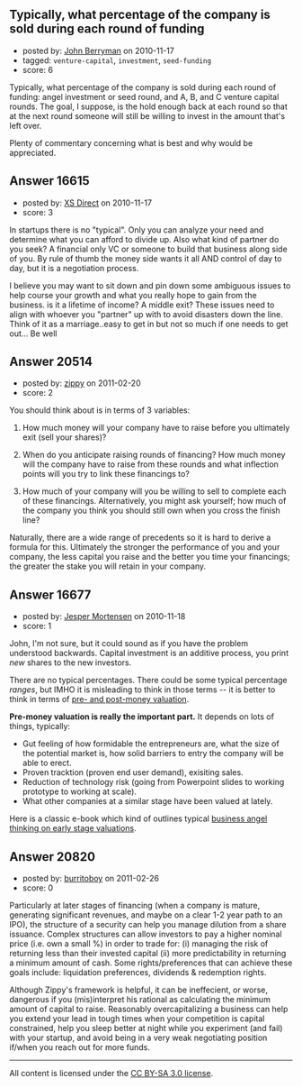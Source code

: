 ## Typically, what percentage of the company is sold during each round of funding

- posted by: [John Berryman](https://stackexchange.com/users/-1/4773-john-berryman) on 2010-11-17
- tagged: `venture-capital`, `investment`, `seed-funding`
- score: 6

Typically, what percentage of the company is sold during each round of funding: angel investment or seed round, and A, B, and C venture capital rounds.  The goal, I suppose, is the hold enough back at each round so that at the next round someone will still be willing to invest in the amount that's left over.

Plenty of commentary concerning what is best and why would be appreciated.



## Answer 16615

- posted by: [XS Direct](https://stackexchange.com/users/-1/4834-xs-direct) on 2010-11-17
- score: 3

In startups there is no "typical". Only you can analyze your need and determine what you can afford to divide up. Also what kind of partner do you seek? A financial only VC or someone to build that business along side of you. By rule of thumb the money side wants it all AND control of day to day, but it is a negotiation process. 

I believe you may want to sit down and pin down some ambiguous issues to help course your growth and what you really hope to gain from the business. is it a lifetime of income? A middle exit? These issues need to align with whoever you "partner" up with to avoid disasters down the line. Think of it as a marriage..easy to get in but not so much if one needs to get out...
Be well


## Answer 20514

- posted by: [zippy](https://stackexchange.com/users/-1/7781-zippy) on 2011-02-20
- score: 2

You should think about is in terms of 3 variables:

1. How much money will your company have to raise before you ultimately exit (sell your shares)?

2. When do you anticipate raising rounds of financing? How much money will the company have to raise from these rounds and what inflection points will you try to link these financings to? 

3. How much of your company will you be willing to sell to complete each of these financings. Alternatively, you might ask yourself; how much of the company you think you should still own when you cross the finish line?

Naturally, there are a wide range of precedents so it is hard to derive a formula for this. Ultimately the stronger the performance of you and your company, the less capital you raise and the better you time your financings; the greater the stake you will retain in your company. 


## Answer 16677

- posted by: [Jesper Mortensen](https://stackexchange.com/users/-1/1261-jesper-mortensen) on 2010-11-18
- score: 1

<p>John, I'm not sure, but it could sound as if you have the problem understood backwards. Capital investment is an additive process, you print <em>new</em> shares to the new investors.</p>

<p>There are no typical percentages. There could be some typical percentage <em>ranges</em>, but IMHO it is misleading to think in those terms -- it is better to think in terms of <a href="https://www.axialmarket.com/blog/2010/8/business-valuation-intro-pre-post-money-valuation/" rel="nofollow">pre- and post-money valuation</a>.</p>

<p><strong>Pre-money valuation is really the important part.</strong> It depends on lots of things, typically:</p>

<ul>
<li>Gut feeling of how formidable the entrepreneurs are, what the size of the potential market is, how solid barriers to entry the company will be able to erect.</li>
<li>Proven tracktion (proven end user demand), exisiting sales.</li>
<li>Reduction of technology risk (going from Powerpoint slides to working prototype to working at scale).</li>
<li>What other companies at a similar stage have been valued at lately.</li>
</ul>

<p>Here is a classic e-book which kind of outlines typical <a href="http://www.angelcapitalassociation.org/data/Documents/Resources/AngelCapitalEducation/ACEF_-_Valuing_Pre-revenue_Companies.pdf" rel="nofollow">business angel thinking on early stage valuations</a>.</p>



## Answer 20820

- posted by: [burritoboy](https://stackexchange.com/users/-1/7868-burritoboy) on 2011-02-26
- score: 0

Particularly at later stages of financing (when a company is mature, generating significant revenues, and maybe on a clear 1-2 year path to an IPO), the structure of a security can help you manage dilution from a share issuance. Complex structures can allow investors to pay a higher nominal price (i.e. own a small %) in order to trade for: (i) managing the risk of returning less than their invested capital (ii)  more predictability in returning a minimum amount of cash. Some rights/preferences that can achieve these goals include: liquidation preferences, dividends & redemption rights.

Although Zippy's framework is helpful, it can be ineffecient, or worse, dangerous if you (mis)interpret his rational as calculating the minimum amount of capital to raise. Reasonably overcapitalizing a business can help you extend your lead in tough times when your competition is capital constrained, help you sleep better at night while you experiment (and fail) with your startup, and avoid being in a very weak negotiating position if/when you reach out for more funds.



---

All content is licensed under the [CC BY-SA 3.0 license](https://creativecommons.org/licenses/by-sa/3.0/).
